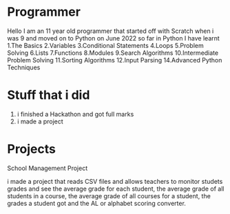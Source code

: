 # Programmer
Hello I am an 11 year old programmer that started off with Scratch when i was 9 and moved on to Python on June 2022 so far in Python I have learnt
1.The Basics
2.Variables
3.Conditional Statements
4.Loops
5.Problem Solving
6.Lists
7.Functions
8.Modules
9.Search Algorithms
10.Intermediate Problem Solving
11.Sorting Algorithms
12.Input Parsing
14.Advanced Python Techniques
# Stuff that i did
1. i finished a Hackathon and got full marks
2. i made a project
# Projects
School Management Project

i made a project that reads CSV files and allows teachers to monitor studets grades and see the average grade for each student, the average grade of all students in a course, the average grade of all courses for a student, the grades a student got and the AL or alphabet scoring converter.
